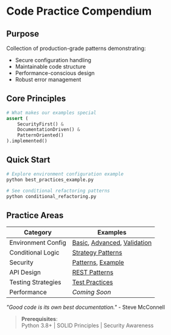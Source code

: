 # Code Practice Compendium

## Purpose
Collection of production-grade patterns demonstrating:
- Secure configuration handling
- Maintainable code structure
- Performance-conscious design
- Robust error management

## Core Principles

```python
# What makes our examples special
assert (
    SecurityFirst() & 
    DocumentationDriven() & 
    PatternOriented()
).implemented()
```

## Quick Start
```bash
# Explore environment configuration example
python best_practices_example.py

# See conditional refactoring patterns
python conditional_refactoring.py
```

## Practice Areas
| Category              | Examples                          |
|-----------------------|-----------------------------------|
| Environment Config    | [Basic](./.env.example), [Advanced](./.advanced.env.example), [Validation](./api_security_practices.py) |
| Conditional Logic     | [Strategy Patterns](./conditional_refactoring.py) |
| Security              | [Patterns](./api_security_practices.py), [Example](./api_security_example.py) |
| API Design            | [REST Patterns](./api_design.py) |
| Testing Strategies    | [Test Practices](./testing_strategies.py) |
| Performance           | *Coming Soon*                    |

*"Good code is its own best documentation."* - Steve McConnell

> **Prerequisites**:  
> Python 3.8+ | SOLID Principles | Security Awareness
